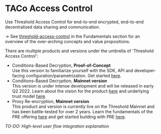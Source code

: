 # TACo Access Control

Use Threshold Access Control for end-to-end encrypted, end-to-end decentralized data sharing and communication.&#x20;

\-> See [threshold-access-control](../../applications/threshold-access-control/ "mention") in the Fundamentals section for an overview of the over-arching concepts and value propositions.&#x20;

There are multiple products and versions under the umbrella of 'Threshold Access Control':

* Conditions-Based Decryption, **Proof-of-Concept** \
  Use this version to familiarize yourself with the SDK, API and developer-facing configuration/parametrization. Get started [here](integration-guide/get-started-with-tac.md).
* Conditions-Based Decryption, **Mainnet version** \
  This version is under intense development and will be released in early Q2 2022. Learn about the vision for the product [here](../../fundamentals/threshold-access-control/conditions-based-decryption-cbd.md) and underlying trust model [here](trust-assumptions/cbd-mainnet-version.md).
* Proxy Re-encryption, **Mainnet version**\
  This product and version is currently live on the Threshold Mainnet and has been battle-tested for over 2 years. Learn the fundamentals of the PRE offering [here](../../applications/threshold-access-control/extensions/proxy-re-encryption-pre.md) and get started building with PRE [here](advanced-usage/proxy-re-encryption.md).&#x20;

_TO-DO: High-level user flow integration explanation_&#x20;

